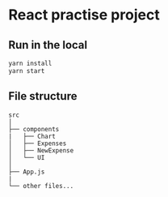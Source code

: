 # React practise project

## Run in the local

```bash
yarn install
yarn start
```

## File structure 

```.
src
│
├── components
|   ├── Chart
│   ├── Expenses
│   ├── NewExpense
│   └── UI
│
├── App.js
|
└── other files...
```
